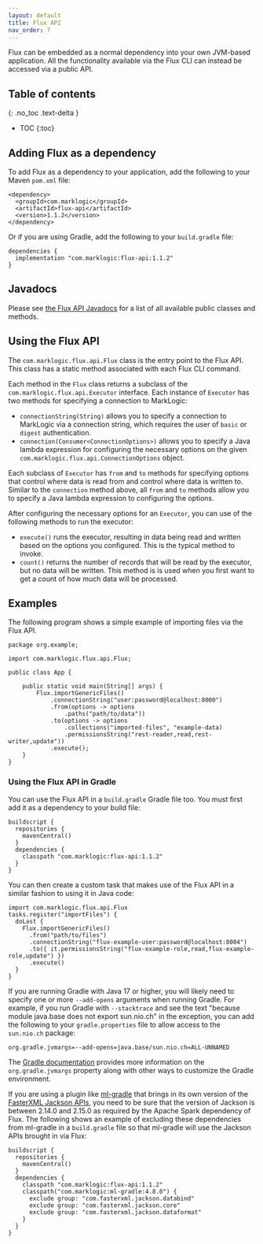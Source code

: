 ```yaml
---
layout: default
title: Flux API
nav_order: 7
---
```


Flux can be embedded as a normal dependency into your own JVM-based application. All the functionality available via 
the Flux CLI can instead be accessed via a public API. 


## Table of contents
{: .no_toc .text-delta }

- TOC
{:toc}

## Adding Flux as a dependency

To add Flux as a dependency to your application, add the following to your Maven `pom.xml` file:

```
<dependency>
  <groupId>com.marklogic</groupId>
  <artifactId>flux-api</artifactId>
  <version>1.1.2</version>
</dependency>
```

Or if you are using Gradle, add the following to your `build.gradle` file:

```
dependencies {
  implementation "com.marklogic:flux-api:1.1.2"
}
```

## Javadocs

Please see [the Flux API Javadocs](https://marklogic.github.io/flux/assets/javadoc) for a list of all
available public classes and methods.

## Using the Flux API

The `com.marklogic.flux.api.Flux` class is the entry point to the Flux API. This class has a static method associated
with each Flux CLI command. 

Each method in the `Flux` class returns a subclass of the `com.marklogic.flux.api.Executor` interface. Each instance of 
`Executor` has two methods for specifying a connection to MarkLogic:

- `connectionString(String)` allows you to specify a connection to MarkLogic via a connection string, which requires
the user of `basic` or `digest` authentication.
- `connection(Consumer<ConnectionOptions>)` allows you to specify a Java lambda expression for configuring the necessary 
options on the given `com.marklogic.flux.api.ConnectionOptions` object.

Each subclass of `Executor` has `from` and `to` methods for specifying options that control where data is read from and
control where data is written to. Similar to the `connection` method above, all `from` and `to` methods allow you to
specify a Java lambda expression to configuring the options. 

After configuring the necessary options for an `Executor`, you can use of the following methods to run the executor:

- `execute()` runs the executor, resulting in data being read and written based on the options you configured. This is
the typical method to invoke.
- `count()` returns the number of records that will be read by the executor, but no data will be written. This method is
is used when you first want to get a count of how much data will be processed.

## Examples

The following program shows a simple example of importing files via the Flux API.

```
package org.example;

import com.marklogic.flux.api.Flux;

public class App {

    public static void main(String[] args) {
        Flux.importGenericFiles()
            .connectionString("user:password@localhost:8000")
            .from(options -> options
                .paths("path/to/data"))
            .to(options -> options
                .collections("imported-files", "example-data)
                .permissionsString("rest-reader,read,rest-writer,update"))
            .execute();
    }
}
```

### Using the Flux API in Gradle

You can use the Flux API in a `build.gradle` Gradle file too. You must first add it as a dependency to your build file:

```
buildscript {
  repositories {
    mavenCentral()
  }
  dependencies {
    classpath "com.marklogic:flux-api:1.1.2"
  }
}
```

You can then create a custom task that makes use of the Flux API in a similar fashion to using it in Java code:

```
import com.marklogic.flux.api.Flux
tasks.register("importFiles") {
  doLast {
    Flux.importGenericFiles()
      .from("path/to/files")
      .connectionString("flux-example-user:password@localhost:8004")
      .to({ it.permissionsString("flux-example-role,read,flux-example-role,update") })
      .execute()
  }
}
```

If you are running Gradle with Java 17 or higher, you will likely need to specify one or more `--add-opens` arguments
when running Gradle. For example, if you run Gradle with `--stacktrace` and see the text 
"because module java.base does not export sun.nio.ch" in the exception, you can add the following to your 
`gradle.properties` file to allow access to the `sun.nio.ch` package:

    org.gradle.jvmargs=--add-opens=java.base/sun.nio.ch=ALL-UNNAMED

The [Gradle documentation](https://docs.gradle.org/current/userguide/build_environment.html)  provides more information
on the `org.gradle.jvmargs` property along with other ways to customize the Gradle environment.

If you are using a plugin like [ml-gradle](https://github.com/marklogic/ml-gradle) that brings in its own version of the
[FasterXML Jackson APIs](https://github.com/FasterXML/jackson), you need to be sure that the version of Jackson is 
between 2.14.0 and 2.15.0 as required by the Apache Spark dependency of Flux. The following shows an example of excluding
these dependencies from ml-gradle in a `build.gradle` file so that ml-gradle will use the Jackson APIs brought in via 
Flux:

```
buildscript {
  repositories {
    mavenCentral()
  }
  dependencies {
    classpath "com.marklogic:flux-api:1.1.2"
    classpath("com.marklogic:ml-gradle:4.8.0") {
      exclude group: "com.fasterxml.jackson.databind"
      exclude group: "com.fasterxml.jackson.core"
      exclude group: "com.fasterxml.jackson.dataformat"
    }
  }
}
```

